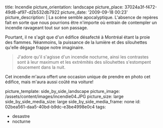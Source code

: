 title: Incendie
picture_orientation: landscape
picture_place: 37024a3f-f472-49d8-af97-d2b532db7922
picture_date: '2009-09-18 00:23'
picture_description: |
  La scène semble apocalyptique. L'absence de repères fait en sorte que nous pourrions être n'importe où entrain de contempler un incendie ravageant tout sur son&nbsp;passage.
  
  Pourtant, il ne s'agit que d'un édifice désafecté à Montréal étant la proie des flammes. Néanmoins, la puissance de la lumière et des silouhettes qu'elle dégage frappe notre&nbsp;imaginaire.
  
  > J'adore qu'il s'agisse d'un incendie nocturne, ainsi les contrastes sont à leur maximum et les extrémités des silouhettes s'estompent doucement dans la&nbsp;nuit.
  
  Cet incendie m'aura offert une occasion unique de prendre en photo cet édifice, mais m'aura aussi coûté ma&nbsp;voiture!
  
picture_template: side_by_side_landscape
picture_image: /assets/content/images/incendie04.JPG
picture_size: large
side_by_side_media_size: large
side_by_side_media_frame: none
id: 02bea561-daa5-40bd-b9dc-e3be4998e0c4
tags:
  - desastre
  - nocturne
